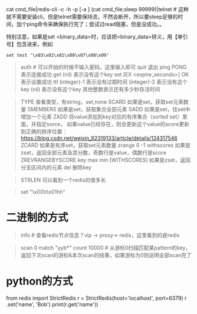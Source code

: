 cat cmd_file|redis-cli -c -h <ip> -p <port> [-a <password>]
(cat cmd_file;sleep 99999)|telnet <ip> <port> # 这种就不需要安装cli，但是telnet需要保持流，不然会断开，所以要sleep足够的时间，加个ping命令来确保执行完了；尝试过read阻塞，但是没成功。。

特别注意，如果<cmd>是set <key> <binary_data>时，应该把<binary_data>转义，用【单引号】包含进来，例如
```
set test '\x03\x02\x01\x00\x07\x08\x09'
```

>auth <password> # 可以开始的时候不输入密码，这里输入即可
>quit 退出
>ping
PONG 表示连接成功
>get <keyname>
(nil) 表示没有这个key
>set <keyname> <keyvalue> [EX <expire_seconds>]
OK 表示设置成功
>ttl <keyname>
(integer)-1 表示没有过期时间
(integer)-2 表示没有这个key
(nil) 表示没有这个key
其他整数表示还有多少秒存活时间

>TYPE <keyname>
查看类型，有string，set,none
>SCARD <keyname>
如果是set，获取set元素数量
>SMEMBERS <keyname>
如果是set，获取集合全部元素
>SADD <keyname> <value>
如果是set，往set中增加一个元素
>ZADD <keyname> <score> <value>
将value添加到key对应的有序集合（sorted set）里面，并指定sorce，
如果value已经存在，则会更新这个value的score更新到正确的排序位置：https://blog.csdn.net/weixin_62319133/article/details/124317546
>ZCARD <keyname>
如果是有序set，获取set元素数量
>zrange <keyname> 0 -1 withscores
如果是zset，返回全部元素及其分数，奇数行是value，偶数行是score
>ZREVRANGEBYSCORE key max min [WITHSCORES]
如果是zset，返回分支区间内的元素
>del <keyname>
删除key

>STRLEN <keyname>
可以看到一个redis的值多长


>set <keyname> "\x00\t\x01hh"
# 二进制的方式
>info # 查看redis节点信息？vip -> proxy-> redis，这里看到的是redis

>scan 0 match "yyb*" count 10000  # 从游标0扫描匹配某pattern的key，返回下次scan的游标&本次scan的结果，如果游标为0则说明全部scan完了

# python的方式
from redis import StrictRedis
r = StrictRedis(host='localhost', port=6379)
r .set('name', 'Bob') 
print(r.get('name'))